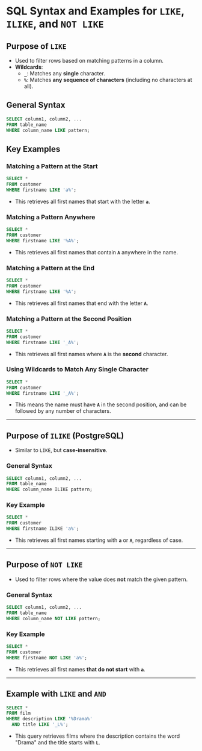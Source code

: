 
# SQL Syntax and Examples for `LIKE`, `ILIKE`, and `NOT LIKE`

## Purpose of `LIKE`
- Used to filter rows based on matching patterns in a column.
- **Wildcards**:
  - **`_`**: Matches any **single** character.
  - **`%`**: Matches **any sequence of characters** (including no characters at all).

## General Syntax
```sql
SELECT column1, column2, ...
FROM table_name
WHERE column_name LIKE pattern;
```

## Key Examples

### Matching a Pattern at the Start
```sql
SELECT *
FROM customer
WHERE firstname LIKE 'a%';
```
- This retrieves all first names that start with the letter **`a`**.

### Matching a Pattern Anywhere
```sql
SELECT *
FROM customer
WHERE firstname LIKE '%A%';
```
- This retrieves all first names that contain **`A`** anywhere in the name.

### Matching a Pattern at the End
```sql
SELECT *
FROM customer
WHERE firstname LIKE '%A';
```
- This retrieves all first names that end with the letter **`A`**.

### Matching a Pattern at the Second Position
```sql
SELECT *
FROM customer
WHERE firstname LIKE '_A%';
```
- This retrieves all first names where **`A`** is the **second** character.

### Using Wildcards to Match Any Single Character
```sql
SELECT *
FROM customer
WHERE firstname LIKE '_A%';
```
- This means the name must have **`A`** in the second position, and can be followed by any number of characters.

---

## Purpose of `ILIKE` (PostgreSQL)
- Similar to `LIKE`, but **case-insensitive**.

### General Syntax
```sql
SELECT column1, column2, ...
FROM table_name
WHERE column_name ILIKE pattern;
```

### Key Example
```sql
SELECT *
FROM customer
WHERE firstname ILIKE 'a%';
```
- This retrieves all first names starting with **`a`** or **`A`**, regardless of case.

---

## Purpose of `NOT LIKE`
- Used to filter rows where the value does **not** match the given pattern.

### General Syntax
```sql
SELECT column1, column2, ...
FROM table_name
WHERE column_name NOT LIKE pattern;
```

### Key Example
```sql
SELECT *
FROM customer
WHERE firstname NOT LIKE 'a%';
```
- This retrieves all first names **that do not start** with **`a`**.

---

## Example with `LIKE` and `AND`

```sql
SELECT *
FROM film
WHERE description LIKE '%Drama%' 
  AND title LIKE '_L%';
```
- This query retrieves films where the description contains the word "Drama" and the title starts with **`L`**.
